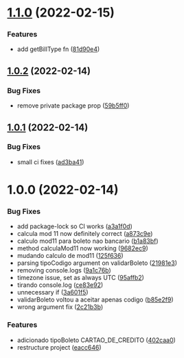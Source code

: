 # [1.1.0](https://github.com/eduardoborges/boboleto/compare/v1.0.2...v1.1.0) (2022-02-15)


### Features

* add getBillType fn ([81d90e4](https://github.com/eduardoborges/boboleto/commit/81d90e4735c8803b486587fe3aefb2c3f0bd4753))

## [1.0.2](https://github.com/eduardoborges/boboleto/compare/v1.0.1...v1.0.2) (2022-02-14)


### Bug Fixes

* remove private package prop ([59b5ff0](https://github.com/eduardoborges/boboleto/commit/59b5ff0300a069ebe6260bc9813785f74cab90d9))

## [1.0.1](https://github.com/eduardoborges/boboleto/compare/v1.0.0...v1.0.1) (2022-02-14)


### Bug Fixes

* small ci fixes ([ad3ba41](https://github.com/eduardoborges/boboleto/commit/ad3ba41ca8e75ed42d6e8ff77de2d983e791afec))

# 1.0.0 (2022-02-14)


### Bug Fixes

* add package-lock so CI works ([a3a1f0d](https://github.com/eduardoborges/boboleto/commit/a3a1f0daef1c45eca9631411873329e8a61efaca))
* calcula mod 11 now definitely correct ([a873c9e](https://github.com/eduardoborges/boboleto/commit/a873c9e9c8c85f7e3e66a8db20e223010e84795a))
* calculo mod11 para boleto nao bancario ([b1a83bf](https://github.com/eduardoborges/boboleto/commit/b1a83bfd5a2a4ef381161dbbddac5aa6a75940b2))
* method calculaMod11 now working ([9682ec9](https://github.com/eduardoborges/boboleto/commit/9682ec90c1f10d34debe5bfb6af378c5d9f4cbe3))
* mudando calculo de mod11 ([125f636](https://github.com/eduardoborges/boboleto/commit/125f6365d9e725f4e6e845c30f85372c51a80702))
* parsing tipoCodigo argument on validarBoleto ([21981e3](https://github.com/eduardoborges/boboleto/commit/21981e3d8a14c9b789e58307caeda6b06d0eb8b6))
* removing console.logs ([9a1c76b](https://github.com/eduardoborges/boboleto/commit/9a1c76bd99505da31349b5d0b4de519f71e64ba8))
* timezone issue, set as always UTC ([95affb2](https://github.com/eduardoborges/boboleto/commit/95affb232a9e27f431c073380a3d83488cc6c235))
* tirando console.log ([ce83e92](https://github.com/eduardoborges/boboleto/commit/ce83e92ba85241f5c70231a812c56e5606d7378a))
* unnecessary if ([3a601f5](https://github.com/eduardoborges/boboleto/commit/3a601f5e75e5ce412a2249d7578226b380030c5d))
* validarBoleto voltou a aceitar apenas codigo ([b85e2f9](https://github.com/eduardoborges/boboleto/commit/b85e2f9434d67f73676b7ef3ebe4b8447513b10e))
* wrong argument fix ([2c21b3b](https://github.com/eduardoborges/boboleto/commit/2c21b3b91746caf0d31897c923afc2621c5f3c63))


### Features

* adicionado tipoBoleto CARTAO_DE_CREDITO ([402caa0](https://github.com/eduardoborges/boboleto/commit/402caa0a48485d3e0ca2fc5ba736abdd52d0dbff))
* restructure project ([eacc646](https://github.com/eduardoborges/boboleto/commit/eacc646431f906fa701dc12d6e51249a709f11ad))
